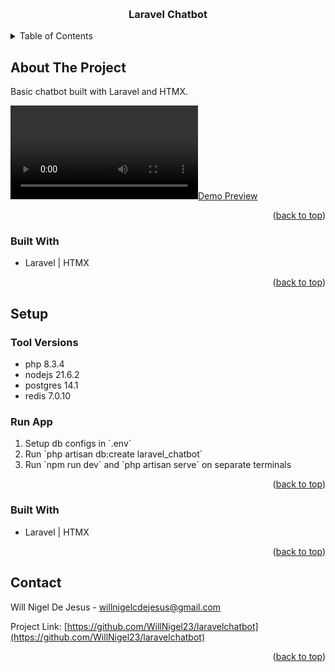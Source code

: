 <a name="readme-top"></a>

<br />
<div align="center">
    <h3 align="center">Laravel Chatbot</h3>
</div>

<!-- TABLE OF CONTENTS -->
<details>
  <summary>Table of Contents</summary>
  <ol>
    <li>
      <a href="#about-the-project">About The Project</a>
      <ul>
        <li><a href="#built-with">Built With</a></li>
      </ul>
    </li>
    <li><a href="#setup">Setup</a></li>
      <ul>
        <li><a href="#tool-versions">Tool Versions</a></li>
        <li><a href="#run-app">Run App</a></li>
      </ul>
    <li><a href="#contact">Contact</a></li>
  </ol>
</details>

<!-- ABOUT THE PROJECT -->
## About The Project

Basic chatbot built with Laravel and HTMX.

[![Demo Preview](https://cdn.loom.com/sessions/thumbnails/345a23cd021b4d439621bb9747c01833-00001.mp4#t=0.1)](https://www.loom.com/share/345a23cd021b4d439621bb9747c01833?sid=2c2f7fa2-dde7-429a-afca-b41114edabae)

<p align="right">(<a href="#readme-top">back to top</a>)</p>

### Built With

* Laravel | HTMX

<p align="right">(<a href="#readme-top">back to top</a>)</p>

<!-- SETUP -->
## Setup 

### Tool Versions
<ul>
    <li>php 8.3.4</li>
    <li>nodejs 21.6.2</li>
    <li>postgres 14.1</li>
    <li>redis 7.0.10</li>
</ul>

### Run App
<ol>
  <li>
    Setup db configs in `.env`
  </li>
  <li>
    Run `php artisan db:create laravel_chatbot`
  </li>
  <li>
    Run `npm run dev` and `php artisan serve` on separate terminals
  </li>
</ol>

<p align="right">(<a href="#readme-top">back to top</a>)</p>

### Built With

* Laravel | HTMX

<p align="right">(<a href="#readme-top">back to top</a>)</p>

<!-- CONTACT -->
## Contact

Will Nigel De Jesus - willnigelcdejesus@gmail.com

Project Link: [https://github.com/WillNigel23/laravelchatbot](https://github.com/WillNigel23/laravelchatbot)

<p align="right">(<a href="#readme-top">back to top</a>)</p>
